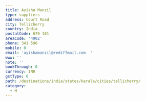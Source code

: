 ```yaml
---
title: Ayisha Manzil
type: suppliers
address: Court Road
city: Tellicherry
country: India
postalCode: 670 101
areaCode: '4902'
phone: 341 590
mobile: 0
email: 'ayishamanzil@rediffmail.com  '
www: ''
note: ''
bookThrough: 0
currency: INR
gstType: 0
path: /destinations/india/states/kerala/cities/tellicherry/
category:
  - H
---
```



